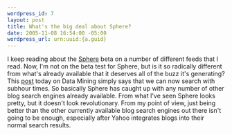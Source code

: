 ```yaml
--- 
wordpress_id: 7
layout: post
title: What's the big deal about Sphere?
date: 2005-11-08 16:54:00 -05:00
wordpress_url: urn:uuid:{a.guid}
---
```

<p>I keep reading about the <a href="http://www.sphere.com" title="Sphere">Sphere</a> beta on a number of different feeds that I read.  Now, I'm not on the beta test for Sphere, but is it so radically different from what's already available that it deserves all of the buzz it's generating?  This <a href="http://datamining.typepad.com/data_mining/2005/11/sphere_update.html" title="Sphere Update">post</a> today on Data Mining simply says that we can now search with subhour times.  So basically Sphere has caught up with any number of other blog search engines already available.  From what I've seen Sphere looks pretty, but it doesn't look revolutionary.  From my point of view, just being better than the other currently available blog search engines out there isn't going to be enough, especially after Yahoo integrates blogs into their normal search results.</p>
